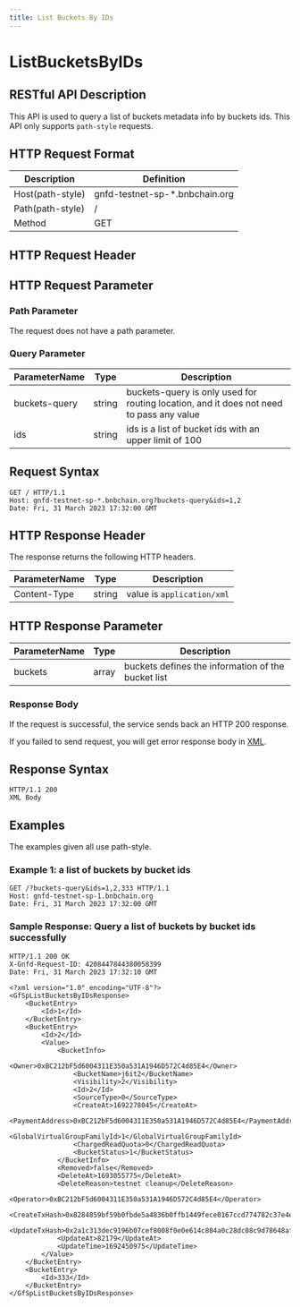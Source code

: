```yaml
---
title: List Buckets By IDs
---
```


# ListBucketsByIDs

## RESTful API Description

This API is used to query a list of buckets metadata info by buckets ids. This API only supports `path-style` requests.

## HTTP Request Format

| Description      | Definition                     |
| ---------------- | ------------------------------ |
| Host(path-style) | gnfd-testnet-sp-*.bnbchain.org |
| Path(path-style) | /                              |
| Method           | GET                            |

## HTTP Request Header

## HTTP Request Parameter

### Path Parameter

The request does not have a path parameter.

### Query Parameter

| ParameterName | Type   | Description                                                                             |
| ------------- | ------ | --------------------------------------------------------------------------------------- |
| buckets-query | string | buckets-query is only used for routing location, and it does not need to pass any value |
| ids           | string | ids is a list of bucket ids with an upper limit of 100                                  |

## Request Syntax

```HTTP
GET / HTTP/1.1
Host: gnfd-testnet-sp-*.bnbchain.org?buckets-query&ids=1,2
Date: Fri, 31 March 2023 17:32:00 GMT
```

## HTTP Response Header

The response returns the following HTTP headers.

| ParameterName | Type   | Description                 |
| ------------- | ------ | --------------------------- |
| Content-Type  | string | value is `application/xml`  |

## HTTP Response Parameter

| ParameterName | Type  | Description                                        |
| ------------- | ----- | -------------------------------------------------- |
| buckets       | array | buckets defines the information of the bucket list |

### Response Body

If the request is successful, the service sends back an HTTP 200 response.

If you failed to send request, you will get error response body in [XML](./sp_response.md#sp-error-response).

## Response Syntax

```HTTP
HTTP/1.1 200
XML Body
```

## Examples

The examples given all use path-style.

### Example 1: a list of buckets by bucket ids

```HTTP
GET /?buckets-query&ids=1,2,333 HTTP/1.1
Host: gnfd-testnet-sp-1.bnbchain.org
Date: Fri, 31 March 2023 17:32:00 GMT
```

### Sample Response: Query a list of buckets by bucket ids successfully

```HTTP
HTTP/1.1 200 OK
X-Gnfd-Request-ID: 4208447844380058399
Date: Fri, 31 March 2023 17:32:10 GMT

<?xml version="1.0" encoding="UTF-8"?>
<GfSpListBucketsByIDsResponse>
    <BucketEntry>
        <Id>1</Id>
    </BucketEntry>
    <BucketEntry>
        <Id>2</Id>
        <Value>
            <BucketInfo>
                <Owner>0xBC212bF5d6004311E350a531A1946D572C4d85E4</Owner>
                <BucketName>j6it2</BucketName>
                <Visibility>2</Visibility>
                <Id>2</Id>
                <SourceType>0</SourceType>
                <CreateAt>1692278045</CreateAt>
                <PaymentAddress>0xBC212bF5d6004311E350a531A1946D572C4d85E4</PaymentAddress>
                <GlobalVirtualGroupFamilyId>1</GlobalVirtualGroupFamilyId>
                <ChargedReadQuota>0</ChargedReadQuota>
                <BucketStatus>1</BucketStatus>
            </BucketInfo>
            <Removed>false</Removed>
            <DeleteAt>1693055775</DeleteAt>
            <DeleteReason>testnet cleanup</DeleteReason>
            <Operator>0xBC212bF5d6004311E350a531A1946D572C4d85E4</Operator>
            <CreateTxHash>0x8284859bf59b0fbde5a4836b0ffb1449fece0167ccd774782c37e4ed10af9047</CreateTxHash>
            <UpdateTxHash>0x2a1c313dec9196b07cef8008f0e0e614c804a0c28dc08c9d78648afac1908bce</UpdateTxHash>
            <UpdateAt>82179</UpdateAt>
            <UpdateTime>1692450975</UpdateTime>
        </Value>
    </BucketEntry>
    <BucketEntry>
        <Id>333</Id>
    </BucketEntry>
</GfSpListBucketsByIDsResponse>
```
